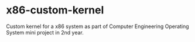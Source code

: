 # x86-custom-kernel
Custom kernel for a x86 system as part of Computer Engineering Operating System mini project in 2nd year.
